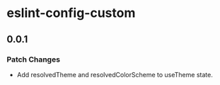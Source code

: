 # eslint-config-custom

## 0.0.1

### Patch Changes

- Add resolvedTheme and resolvedColorScheme to useTheme state.
